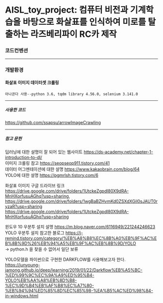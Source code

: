 # AISL_toy_project: 컴퓨터 비전과 기계학습을 바탕으로 화살표를 인식하여 미로를 탈출하는 라즈베리파이 RC카 제작

### 코드컨벤션

---

### 개발환경

#### 화살표 이미지 데이터셋 크롤링
`아나콘다 사용--python 3.6, tqdm library 4.56.0, selenium 3.141.0`

---

##### 사용한 코드
https://github.com/ssapsu/arrowImageCrawling

---

##### 참고 문헌
딥러닝에 대한 설명이 잘 되어 있는 웹사이트 https://ds-academy.net/chapter-1-introduction-to-dl/ <br/>
이미지 크롤링 참고 https://seopseop911.tistory.com/41 <br/>
데이터 어그멘테이션에 대한 설명 https://www.kakaobrain.com/blog/64 <br/>
YOLO에 대한 설명 https://pgmrlsh.tistory.com/6 <br/>

화살표 이미지 구글 드라이브 링크
https://drive.google.com/drive/folders/1UtckeZgpdl80X9dRA-MnHXorfusuAGhq?usp=sharing, https://drive.google.com/drive/folders/1wgBaBZHvmKd0ZSXdXGiI0sJAUT0ryzaR?usp=sharing <br/>
https://drive.google.com/drive/folders/1UtckeZgpdl80X9dRA-MnHXorfusuAGhq?usp=sharing

윈도우 10 우분투 설치 설명 https://m.blog.naver.com/6116949/221244246623 <br/>
YOLO 우분투 설치 참고한 블로그 https://j-remind.tistory.com/category/%EB%A8%B8%EC%8B%A0%EB%9F%AC%EB%8B%9D%26%EB%94%A5%EB%9F%AC%EB%8B%9D/YOLO <br/>
-> python.h 을 찾을 수 없어서 일단 보류

YOLO모델을 파이썬으로 구현한 DARKFLOW를 사용해보고자 한다. https://junyoung-jamong.github.io/deep/learning/2019/01/22/Darkflow%EB%A5%BC-%ED%99%9C%EC%9A%A9%ED%95%B4-YOLO%EB%AA%A8%EB%8D%B8-%EC%9D%B4%EB%AF%B8%EC%A7%80-%EB%94%94%ED%85%8D%EC%85%98-%EA%B5%AC%ED%98%84-in-windows.html <br/>
